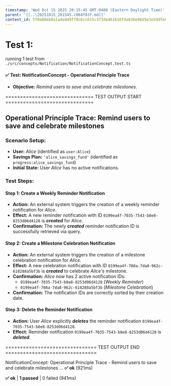 ```yaml
---
timestamp: 'Wed Oct 15 2025 20:15:45 GMT-0400 (Eastern Daylight Time)'
parent: '[[..\20251015_201545.c004f03f.md]]'
content_id: 5f0a80eb0a1a4e849ff9c6cc615c371de461616f4a836e96d5e3e5ddfe8ecd57
---
```


# Test 1:

running 1 test from `./src/concepts/Notification/NotificationConcept.test.ts`

#### **✅ Test:** NotificationConcept - Operational Principle Trace

* **Objective:** *Remind users to save and celebrate milestones.*

\============================== TEST OUTPUT START ==============================

## Operational Principle Trace: Remind users to save and celebrate milestones

### Scenario Setup:

* **User:** *Alice* (identified as `user:Alice`)
* **Savings Plan:** `'alice_savings_fund'` (identified as `progress:alice_savings_fund`)
* **Initial State:** User *Alice* has no active notifications.

### Test Steps:

#### **Step 1: Create a Weekly Reminder Notification**

* **Action:** An external system triggers the creation of a weekly reminder notification for *Alice*.
* **Effect:** A new reminder notification with ID `0199ea4f-7035-7543-b8e8-8253d06d4128` is ***created*** for *Alice*.
* **Confirmation:** The newly ***created*** reminder notification ID is successfully retrieved via query.

#### **Step 2: Create a Milestone Celebration Notification**

* **Action:** An external system triggers the creation of a milestone celebration notification for *Alice*.
* **Effect:** A new celebration notification with ID `0199ea4f-708a-7da8-962c-618288a5bf3b` is ***created*** to celebrate *Alice's* milestone.
* **Confirmation:** *Alice* now has 2 active notification IDs:
  * `0199ea4f-7035-7543-b8e8-8253d06d4128` (*Weekly Reminder*)
  * `0199ea4f-708a-7da8-962c-618288a5bf3b` (*Milestone Celebration*)
* **Confirmation:** The notification IDs are correctly sorted by their creation date.

#### **Step 3: Delete the Reminder Notification**

* **Action:** User *Alice* explicitly ***deletes*** the reminder notification `0199ea4f-7035-7543-b8e8-8253d06d4128`.
* **Effect:** Reminder notification `0199ea4f-7035-7543-b8e8-8253d06d4128` is ***deleted***.

\=============================== TEST OUTPUT END ===============================

NotificationConcept: Operational Principle Trace - Remind users to save and celebrate milestones ... **✅ ok** (921ms)

**✅ ok** | **1 passed** | 0 failed (941ms)
